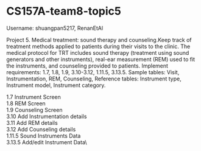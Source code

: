 # CS157A-team8-topic5


Username: shuangpan5217, RenanEtAl

Project 5. Medical treatment: sound therapy and counseling.Keep track of treatment methods applied to patients during their visits to the clinic. The medical protocol for TRT includes sound therapy (treatment using sound generators and other instruments), real-ear measurement (REM) used to fit the instruments, and counseling provided to patients. Implement requirements: 1.7, 1.8, 1.9, 3.10-3.12, 1.11.5, 3.13.5. Sample tables: Visit, Instrumentation, REM, Counseling, Reference tables: Instrument type, Instrument model, Instrument category.


1.7 Instrument Screen\
1.8 REM Screen\
1.9 Counseling Screen\
3.10 Add Instrumentation details\
3.11 Add REM details\
3.12 Add Counseling details\
1.11.5 Sound Instruments Data\
3.13.5 Add/edit Instrument Data\